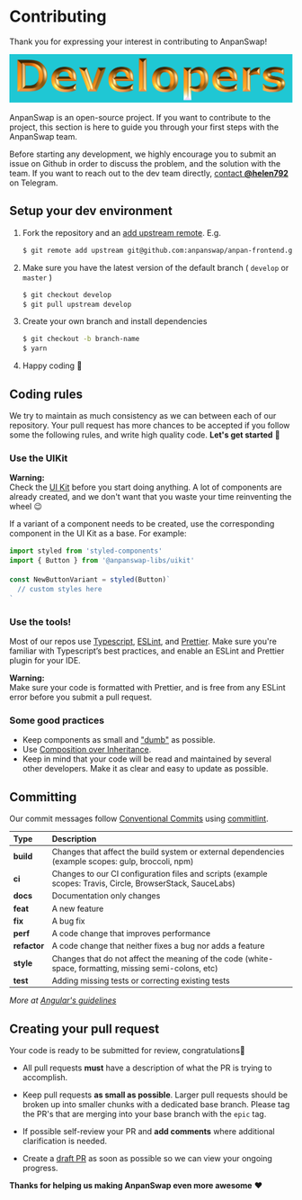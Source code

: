 # Contributing

Thank you for expressing your interest in contributing to AnpanSwap!

![](img-contributing-2021-10-10-17-23-22.png)

AnpanSwap is an open-source project. If you want to contribute to the project, this section is here to guide you through your first steps with the AnpanSwap team.

Before starting any development, we highly encourage you to submit an issue on Github in order to discuss the problem, and the solution with the team. If you want to reach out to the dev team directly, [contact **@helen792**](https://t.me/helen792) on Telegram.

## Setup your dev environment

1. Fork the repository and an [add upstream remote](https://docs.github.com/en/free-pro-team@latest/github/collaborating-with-issues-and-pull-requests/configuring-a-remote-for-a-fork). E.g.

   ```bash
   $ git remote add upstream git@github.com:anpanswap/anpan-frontend.git
   ```

2. Make sure you have the latest version of the default branch \( `develop` or `master` \)

   ```bash
   $ git checkout develop
   $ git pull upstream develop
   ```

3. Create your own branch and install dependencies

   ```bash
   $ git checkout -b branch-name
   $ yarn
   ```

4. Happy coding 🎉

## Coding rules

We try to maintain as much consistency as we can between each of our repository. Your pull request has more chances to be accepted if you follow some the following rules, and write high quality code. **Let's get started** 💪

### Use the UIKit

**Warning:**   
Check the [UI Kit](https://github.com/anpanswap/anpan-uikit) before you start doing anything. A lot of components are already created, and we don't want that you waste your time reinventing the wheel 😉

If a variant of a component needs to be created, use the corresponding component in the UI Kit as a base. For example:

```javascript
import styled from 'styled-components'
import { Button } from '@anpanswap-libs/uikit'

const NewButtonVariant = styled(Button)`
  // custom styles here
`
```

### Use the tools!

Most of our repos use [Typescript](https://www.typescriptlang.org/docs), [ESLint](https://eslint.org/docs/user-guide/getting-started), and [Prettier](https://prettier.io/). Make sure you're familiar with Typescript’s best practices, and enable an ESLint and Prettier plugin for your IDE.

**Warning:**   
Make sure your code is formatted with Prettier, and is free from any ESLint error before you submit a pull request.

### Some good practices

* Keep components as small and ["dumb"](https://en.wikipedia.org/wiki/Pure_function) as possible.
* Use [Composition over Inheritance](https://reactjs.org/docs/composition-vs-inheritance.html).
* Keep in mind that your code will be read and maintained by several other developers. Make it as clear and easy to update as possible.

## Committing <a id="committing"></a>

Our commit messages follow [Conventional Commits](https://www.conventionalcommits.org/en/v1.0.0/) using [commitlint](https://commitlint.js.org).‌

| Type | Description |
| :--- | :--- |
| **build** | Changes that affect the build system or external dependencies \(example scopes: gulp, broccoli, npm\) |
| **ci** | Changes to our CI configuration files and scripts \(example scopes: Travis, Circle, BrowserStack, SauceLabs\) |
| **docs** | Documentation only changes |
| **feat** | A new feature |
| **fix** | A bug fix |
| **perf** | A code change that improves performance |
| **refactor** | A code change that neither fixes a bug nor adds a feature |
| **style** | Changes that do not affect the meaning of the code \(white-space, formatting, missing semi-colons, etc\) |
| **test** | Adding missing tests or correcting existing tests |

_More at_ [_Angular's guidelines_](https://github.com/angular/angular/blob/22b96b9/CONTRIBUTING.md#type)_​_

## Creating your pull request

Your code is ready to be submitted for review, congratulations🥳

* All pull requests **must** have a description of what the PR is trying to accomplish.
* Keep pull requests **as small as possible**. Larger pull requests should be broken up into smaller chunks with a dedicated base branch. Please tag the PR's that are merging into your base branch with the `epic` tag.
* If possible self-review your PR and **add comments** where additional clarification is needed.

* Create a [draft PR](https://github.blog/2019-02-14-introducing-draft-pull-requests/) as soon as possible so we can view your ongoing progress.

**Thanks for helping us making AnpanSwap even more awesome** ❤